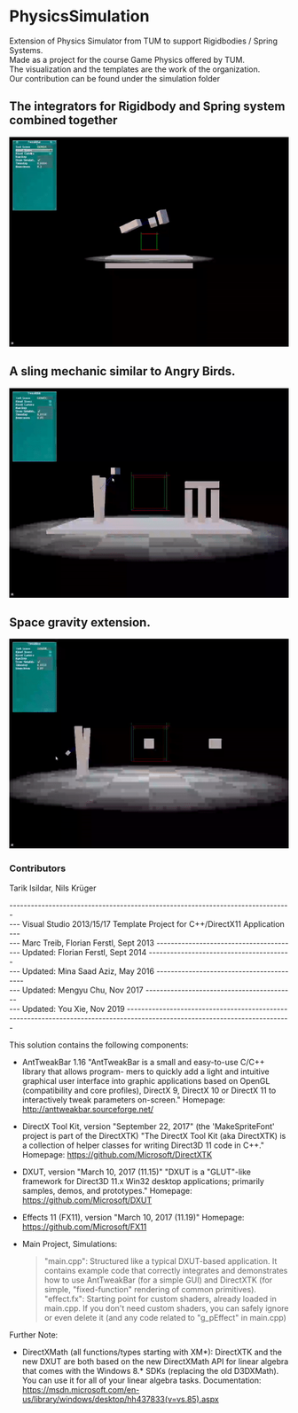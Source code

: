 # PhysicsSimulation
Extension of Physics Simulator from TUM to support Rigidbodies / Spring Systems.<br />
Made as a project for the course Game Physics offered by TUM. <br />
The visualization and the templates are the work of the organization. <br />
Our contribution can be found under the simulation folder<br />

## The integrators for Rigidbody and Spring system combined together

![Rb](https://github.com/tarikisildar/PhysicsSimulation/blob/master/Images/Rigidbody.gif "Rigidbodies")

## A sling mechanic similar to Angry Birds.
![Sling](https://github.com/tarikisildar/PhysicsSimulation/blob/master/Images/AB1.gif "AB_1")

## Space gravity extension.
![Sling2](https://github.com/tarikisildar/PhysicsSimulation/blob/master/Images/AB2.gif "AB_2")

### Contributors
Tarik Isildar,
Nils Krüger

-------------------------------------------------------------------------------<br />
--- Visual Studio 2013/15/17 Template Project for C++/DirectX11 Application ---<br />
--- Marc Treib, Florian Ferstl, Sept 2013 -------------------------------------<br />
--- Updated: Florian Ferstl, Sept 2014 ----------------------------------------<br />
--- Updated: Mina Saad Aziz, May 2016 -----------------------------------------<br />
--- Updated: Mengyu Chu, Nov 2017    ------------------------------------------<br />
--- Updated: You Xie, Nov 2019    ---------------------------------------------<br />
-------------------------------------------------------------------------------<br />

This solution contains the following components:

 - AntTweakBar 1.16 
   "AntTweakBar is a small and easy-to-use C/C++ library that allows program-
   mers to quickly add a light and intuitive graphical user interface into 
   graphic applications based on OpenGL (compatibility and core profiles), 
   DirectX 9, DirectX 10 or DirectX 11 to interactively tweak parameters 
   on-screen."
   Homepage: http://anttweakbar.sourceforge.net/

 - DirectX Tool Kit, version "September 22, 2017" 
   (the 'MakeSpriteFont' project is part of the DirectXTK)
   "The DirectX Tool Kit (aka DirectXTK) is a collection of helper classes for
   writing Direct3D 11 code in C++."
   Homepage: https://github.com/Microsoft/DirectXTK
 
 - DXUT, version "March 10, 2017 (11.15)"
   "DXUT is a "GLUT"-like framework for Direct3D 11.x Win32 desktop 
   applications; primarily samples, demos, and prototypes."
   Homepage: https://github.com/Microsoft/DXUT

 - Effects 11 (FX11), version "March 10, 2017 (11.19)"
   Homepage: https://github.com/Microsoft/FX11

 - Main Project, Simulations:
   > "main.cpp": Structured like a typical DXUT-based application. It contains
     example code that correctly integrates and demonstrates how to use 
	 AntTweakBar (for a simple GUI) and DirectXTK (for simple, "fixed-function"
	 rendering of common primitives).
   > "effect.fx": Starting point for custom shaders, already loaded in 
     main.cpp. If  you don't need custom shaders, you can safely ignore or even
	 delete it (and any code related to "g_pEffect" in main.cpp)
	 
Further Note:

 - DirectXMath (all functions/types starting with XM*): DirectXTK and the new 
   DXUT are both based on the new DirectXMath API for linear algebra that comes
   with the Windows 8.* SDKs (replacing the old D3DXMath). You can use it for
   all of your linear algebra tasks.
   Documentation: https://msdn.microsoft.com/en-us/library/windows/desktop/hh437833(v=vs.85).aspx
